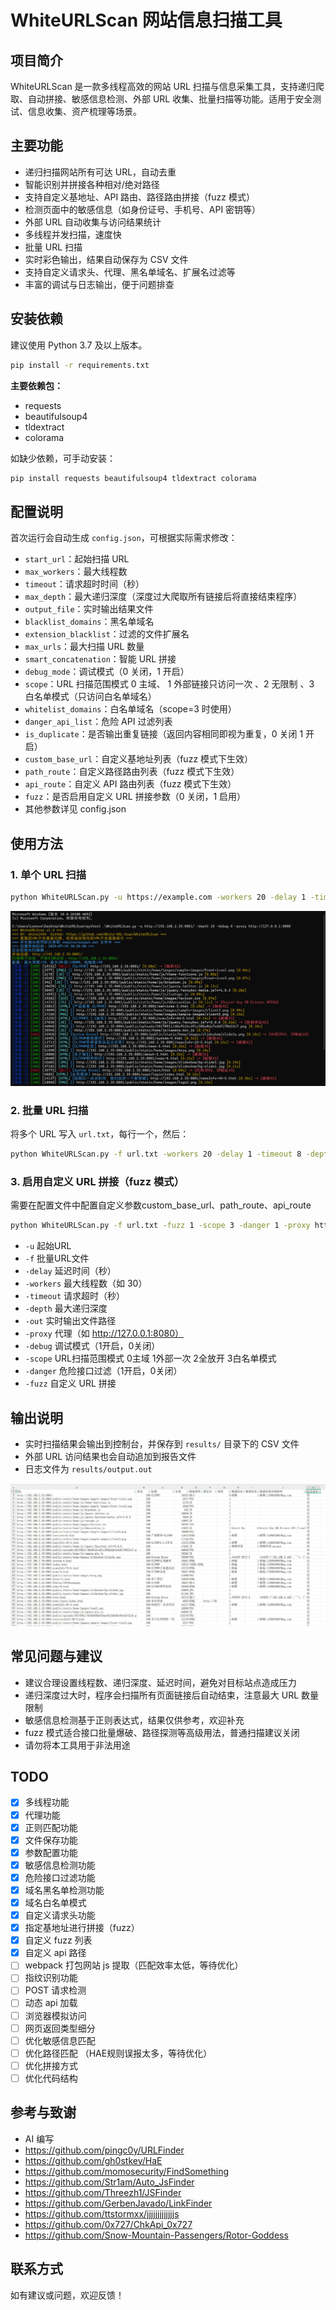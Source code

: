 # WhiteURLScan 网站信息扫描工具

## 项目简介

WhiteURLScan 是一款多线程高效的网站 URL 扫描与信息采集工具，支持递归爬取、自动拼接、敏感信息检测、外部 URL 收集、批量扫描等功能。适用于安全测试、信息收集、资产梳理等场景。

## 主要功能

- 递归扫描网站所有可达 URL，自动去重
- 智能识别并拼接各种相对/绝对路径
- 支持自定义基地址、API 路由、路径路由拼接（fuzz 模式）
- 检测页面中的敏感信息（如身份证号、手机号、API 密钥等）
- 外部 URL 自动收集与访问结果统计
- 多线程并发扫描，速度快
- 批量 URL 扫描
- 实时彩色输出，结果自动保存为 CSV 文件
- 支持自定义请求头、代理、黑名单域名、扩展名过滤等
- 丰富的调试与日志输出，便于问题排查

## 安装依赖

建议使用 Python 3.7 及以上版本。

```bash
pip install -r requirements.txt
```

**主要依赖包：**
- requests
- beautifulsoup4
- tldextract
- colorama

如缺少依赖，可手动安装：

```bash
pip install requests beautifulsoup4 tldextract colorama
```

## 配置说明

首次运行会自动生成 `config.json`，可根据实际需求修改：

- `start_url`：起始扫描 URL
- `max_workers`：最大线程数
- `timeout`：请求超时时间（秒）
- `max_depth`：最大递归深度（深度过大爬取所有链接后将直接结束程序）
- `output_file`：实时输出结果文件
- `blacklist_domains`：黑名单域名
- `extension_blacklist`：过滤的文件扩展名
- `max_urls`：最大扫描 URL 数量
- `smart_concatenation`：智能 URL 拼接
- `debug_mode`：调试模式（0 关闭，1 开启）
- `scope`：URL 扫描范围模式 0 主域、 1 外部链接只访问一次 、2 无限制 、3 白名单模式（只访问白名单域名）
- `whitelist_domains`：白名单域名（scope=3 时使用）
- `danger_api_list`：危险 API 过滤列表
- `is_duplicate`：是否输出重复链接（返回内容相同即视为重复，0 关闭 1 开启）
- `custom_base_url`：自定义基地址列表（fuzz 模式下生效）
- `path_route`：自定义路径路由列表（fuzz 模式下生效）
- `api_route`：自定义 API 路由列表（fuzz 模式下生效）
- `fuzz`：是否启用自定义 URL 拼接参数（0 关闭，1 启用）
- 其他参数详见 config.json

## 使用方法

### 1. 单个 URL 扫描

```bash
python WhiteURLScan.py -u https://example.com -workers 20 -delay 1 -timeout 8 -depth 3
```

![运行](https://raw.githubusercontent.com/white1434/WhiteURLScan/refs/heads/main/images/1.jpg)

### 2. 批量 URL 扫描

将多个 URL 写入 `url.txt`，每行一个，然后：

```bash
python WhiteURLScan.py -f url.txt -workers 20 -delay 1 -timeout 8 -depth 3
```

### 3. 启用自定义 URL 拼接（fuzz 模式）

需要在配置文件中配置自定义参数custom_base_url、path_route、api_route

```bash
python WhiteURLScan.py -f url.txt -fuzz 1 -scope 3 -danger 1 -proxy http://127.0.0.1:8080
```

- `-u`       起始URL
- `-f`       批量URL文件
- `-delay`    延迟时间（秒）
- `-workers` 最大线程数（如 30）
- `-timeout` 请求超时（秒）
- `-depth`   最大递归深度
- `-out`     实时输出文件路径
- `-proxy`   代理（如 http://127.0.0.1:8080）
- `-debug`   调试模式（1开启，0关闭）
- `-scope`   URL扫描范围模式 0主域 1外部一次 2全放开 3白名单模式
- `-danger`  危险接口过滤（1开启，0关闭）
- `-fuzz`   自定义 URL 拼接
  

## 输出说明

- 实时扫描结果会输出到控制台，并保存到 `results/` 目录下的 CSV 文件
- 外部 URL 访问结果也会自动追加到报告文件
- 日志文件为 `results/output.out`

![运行结果](https://raw.githubusercontent.com/white1434/WhiteURLScan/refs/heads/main/images/2.jpg)

## 常见问题与建议

- 建议合理设置线程数、递归深度、延迟时间，避免对目标站点造成压力
- 递归深度过大时，程序会扫描所有页面链接后自动结束，注意最大 URL 数量限制
- 敏感信息检测基于正则表达式，结果仅供参考，欢迎补充
- fuzz 模式适合接口批量爆破、路径探测等高级用法，普通扫描建议关闭
- 请勿将本工具用于非法用途

## TODO
- [x] 多线程功能
- [x] 代理功能
- [x] 正则匹配功能
- [x] 文件保存功能
- [x] 参数配置功能
- [x] 敏感信息检测功能
- [x] 危险接口过滤功能
- [x] 域名黑名单检测功能
- [x] 域名白名单模式
- [x] 自定义请求头功能
- [x] 指定基地址进行拼接（fuzz）
- [x] 自定义 fuzz 列表
- [x] 自定义 api 路径
- [ ] webpack 打包网站 js 提取（匹配效率太低，等待优化）
- [ ] 指纹识别功能
- [ ] POST 请求检测
- [ ] 动态 api 加载
- [ ] 浏览器模拟访问
- [ ] 网页返回类型细分
- [ ] 优化敏感信息匹配
- [ ] 优化路径匹配 （HAE规则误报太多，等待优化）
- [ ] 优化拼接方式
- [ ] 优化代码结构

## 参考与致谢
- AI 编写
- https://github.com/pingc0y/URLFinder
- https://github.com/gh0stkey/HaE
- https://github.com/momosecurity/FindSomething
- https://github.com/Str1am/Auto_JsFinder
- https://github.com/Threezh1/JSFinder
- https://github.com/GerbenJavado/LinkFinder
- https://github.com/ttstormxx/jjjjjjjjjjjjjs
- https://github.com/0x727/ChkApi_0x727
- https://github.com/Snow-Mountain-Passengers/Rotor-Goddess

## 联系方式

如有建议或问题，欢迎反馈！ 
